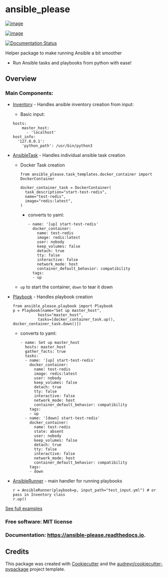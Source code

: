 ansible_please
==============

[![image](https://img.shields.io/pypi/v/ansible_please.svg)](https://pypi.python.org/pypi/ansible_please)

[![image](https://img.shields.io/travis/shyamsn97/ansible_please.svg)](https://travis-ci.com/shyamsn97/ansible_please)

[![Documentation Status](https://readthedocs.org/projects/ansible-please/badge/?version=latest)](https://ansible-please.readthedocs.io/en/latest/?badge=latest)

Helper package to make running Ansible a bit smoother

- Run Ansible tasks and playbooks from python with ease!

Overview
--------
### Main Components:
- [Inventory](ansible_please/invventory.py) - Handles ansible inventory creation from input:
  - Basic input:
  ```
  hosts:
      master_host:
        - 'localhost'
  host_info:
    '127.0.0.1':
      'python_path': /usr/bin/python3
  ```
- [AnsibleTask](ansible_please/ansible_task.py) - Handles individual ansible task creation
  - Docker Task creation
    ```
    from ansible_please.task_templates.docker_container import DockerContainer

    docker_container_task = DockerContainer(
      task_description="start-test-redis",
      name="test-redis",
      image="redis:latest",
    )
    ```
    - converts to yaml:
      ```
      - name: '[up] start-test-redis'
        docker_container:
          name: test-redis
          image: redis:latest
          user: nobody
          keep_volumes: false
          detach: true
          tty: false
          interactive: false
          network_mode: host
          container_default_behavior: compatibility
        tags:
        - up
      ```
  - `up` to start the container, `down` to tear it down

- [Playbook](ansible_please/playbook.py) - Handles playbook creation
    ```
    from ansible_please.playbook import Playbook
    p = Playbook(name="Set up master_host",
               hosts="master_host",
               tasks=[docker_container_task.up(), docker_container_task.down()])
    ```
  - converts to yaml:
    ```
    - name: Set up master_host
      hosts: master_host
      gather_facts: true
      tasks:
      - name: '[up] start-test-redis'
        docker_container:
          name: test-redis
          image: redis:latest
          user: nobody
          keep_volumes: false
          detach: true
          tty: false
          interactive: false
          network_mode: host
          container_default_behavior: compatibility
        tags:
        - up
      - name: '[down] start-test-redis'
        docker_container:
          name: test-redis
          state: absent
          user: nobody
          keep_volumes: false
          detach: true
          tty: false
          interactive: false
          network_mode: host
          container_default_behavior: compatibility
        tags:
        - down
    ```
- [AnsibleRunner](ansible_please/ansible_runner.py) - main handler for running playbooks
    ```
    r = AnsibleRunner(playbook=p, input_path="test_input.yml") # or pass in Inventory class
    r.up()
    ```

[See full examples](ansible_please/examples/)

### Free software: MIT license
### Documentation: <https://ansible-please.readthedocs.io>.

Credits
-------

This package was created with
[Cookiecutter](https://github.com/audreyr/cookiecutter) and the
[audreyr/cookiecutter-pypackage](https://github.com/audreyr/cookiecutter-pypackage)
project template.
